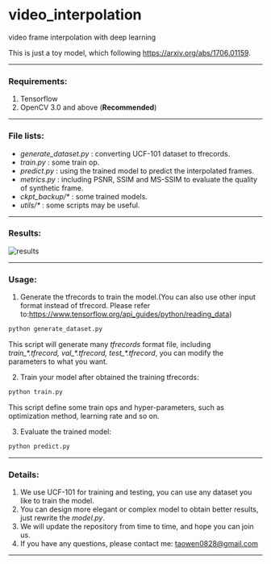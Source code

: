 # video_interpolation
video frame interpolation with deep learning

This is just a toy model, which following https://arxiv.org/abs/1706.01159.

---

### Requirements:

1. Tensorflow
2. OpenCV 3.0 and above (**Recommended**)

---

### File lists:
 - *generate_dataset.py* : converting UCF-101 dataset to tfrecords.
 - *train.py* : some train op.
 - *predict.py* : using the trained model to predict the interpolated frames.
 - *metrics.py* : including PSNR, SSIM and MS-SSIM to evaluate the quality of synthetic frame.
 - *ckpt_backup/\** : some trained models.
 - *utils/\** : some scripts may be useful.

---

### Results:

![results](https://github.com/taowenleon/video_interpolation/blob/master/results/Figure_1.png)

---

### Usage:

1. Generate the tfrecords to train the model.(You can also use other input format instead of tfrecord. Please refer to:https://www.tensorflow.org/api_guides/python/reading_data)
 ```bash
 python generate_dataset.py
 ```
 This script will generate many *tfrecords* format file, including *train_\*.tfrecord, val_\*.tfrecord, test_\*.tfrecord*, you can modify the parameters to what you want.

2. Train your model after obtained the training tfrecords:
 ```bash
 python train.py
 ```
 This script define some train ops and hyper-parameters, such as optimization method, learning rate and so on.

3. Evaluate the trained model:
 ```bash
 python predict.py
 ```
---

### Details:
1. We use UCF-101 for training and testing, you can use any dataset you like to train the model.
2. You can design more elegant or complex model to obtain better results, just rewrite the *model.py*.
3. We will update the repository from time to time, and hope you can join us.
4. If you have any questions, please contact me: taowen0828@gmail.com

---